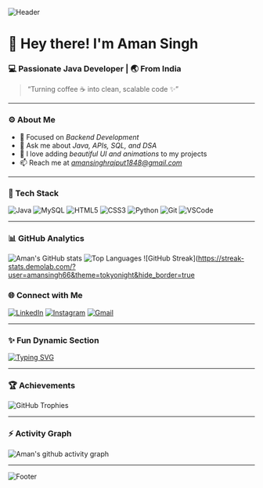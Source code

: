 <!-- HEADER BANNER (optional - upload your own to GitHub and replace the link) -->
![Header](https://capsule-render.vercel.app/api?type=waving&color=0:1e90ff,100:00fa9a&height=190&section=header&text=Aman%20Singh%20🚀&fontSize=70&fontColor=ffffff&animation=twinkling)

# 👋 Hey there! I'm Aman Singh  
### 💻 Passionate Java Developer | 🌏 From India  

> “Turning coffee ☕ into clean, scalable code ✨”

---

### ⚙ About Me  
- 🎯 Focused on *Backend Development*  
- 💬 Ask me about *Java, APIs, SQL, and DSA*  
- 🎨 I love adding *beautiful UI and animations* to my projects  
- 📫 Reach me at *amansinghrajput1848@gmail.com*

---

### 🧩 Tech Stack  

![Java](https://img.shields.io/badge/Java-ED8B00?style=for-the-badge&logo=openjdk&logoColor=white)
![MySQL](https://img.shields.io/badge/MySQL-005C84?style=for-the-badge&logo=mysql&logoColor=white)
![HTML5](https://img.shields.io/badge/HTML5-E34F26?style=for-the-badge&logo=html5&logoColor=white)
![CSS3](https://img.shields.io/badge/CSS3-1572B6?style=for-the-badge&logo=css3&logoColor=white)
![Python](https://img.shields.io/badge/Python-3776AB?style=for-the-badge&logo=python&logoColor=white)
![Git](https://img.shields.io/badge/Git-F05032?style=for-the-badge&logo=git&logoColor=white)
![VSCode](https://img.shields.io/badge/VSCode-0078d7?style=for-the-badge&logo=visualstudiocode&logoColor=white)

---

### 📊 GitHub Analytics
![Aman's GitHub stats](https://github-readme-stats.vercel.app/api?username=amansingh66&show_icons=true&theme=tokyonight&hide_border=true)
![Top Languages](https://github-readme-stats.vercel.app/api/top-langs/?username=amansingh66&layout=compact&theme=tokyonight&hide_border=true)
![GitHub Streak](https://streak-stats.demolab.com/?user=amansingh66&theme=tokyonight&hide_border=true

### 🌐 Connect with Me  

[![LinkedIn](https://img.shields.io/badge/LinkedIn-0A66C2?style=for-the-badge&logo=linkedin&logoColor=white)](https://linkedin.com/in/amansingh66)
[![Instagram](https://img.shields.io/badge/Instagram-E4405F?style=for-the-badge&logo=instagram&logoColor=white)](https://instagram.com/aman.6s._)
[![Gmail](https://img.shields.io/badge/Gmail-D14836?style=for-the-badge&logo=gmail&logoColor=white)](mailto:amansinghrajput1848@gmail.com)

---

### ✨ Fun Dynamic Section  

[![Typing SVG](https://readme-typing-svg.herokuapp.com?font=Fira+Code&size=22&pause=1000&color=00F79E&width=500&lines=Backend+Developer+💻;Java+Enthusiast+☕;Problem+Solver+🧠;Always+Learning+📚)](https://git.io/typing-svg)

---

### 🏆 Achievements  

![GitHub Trophies](https://github-profile-trophy.vercel.app/?username=amansingh66&theme=tokyonight&no-frame=true&margin-w=10)

---

### ⚡ Activity Graph  

![Aman's github activity graph](https://github-readme-activity-graph.vercel.app/graph?username=amansingh66&bg_color=0d1117&color=00fa9a&line=1e90ff&point=ffffff&area=true&hide_border=true)

---
<!-- FOOTER -->
![Footer](https://capsule-render.vercel.app/api?type=waving&color=0:00fa9a,100:1e90ff&height=120&section=footer)
